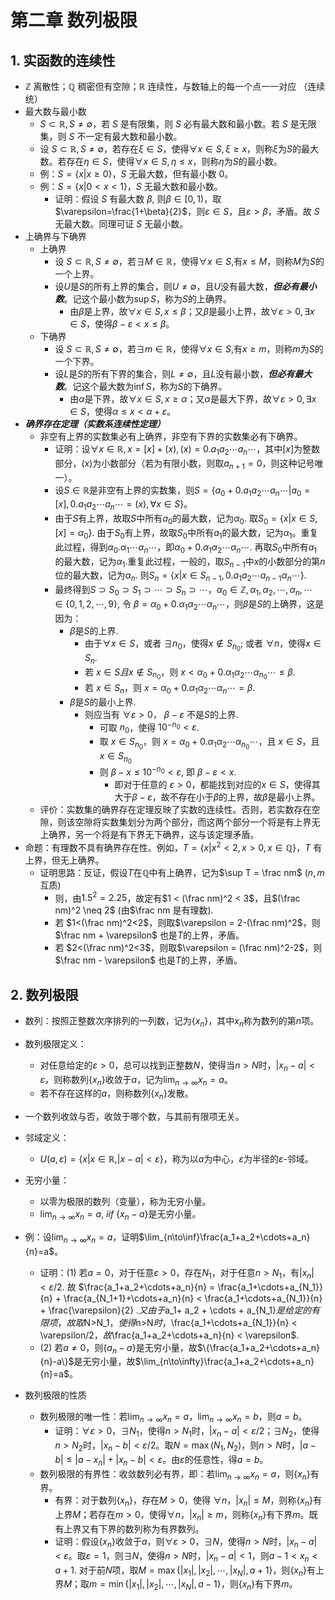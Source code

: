# 第二章 数列极限
## 1. 实函数的连续性

- $\mathbb{Z}$ 离散性；$\mathbb{Q}$ 稠密但有空隙；$\mathbb{R}$ 连续性，与数轴上的每一个点一一对应 （连续统）
- 最大数与最小数
  -   $S\subset \mathbb{R},S\neq \emptyset$，若 $S$ 是有限集，则 $S$ 必有最大数和最小数。若 $S$ 是无限集，则 $S$ 不一定有最大数和最小数。
  - 设 $S\subset \mathbb{R},S\neq \emptyset$，若存在$\xi\in S$，使得$\forall x\in S,\xi\geq x$，则称$\xi$为$S$的最大数。若存在$\eta\in S$，使得$\forall x\in S,\eta\leq x$，则称$\eta$为$S$的最小数。
  - 例：$S=\{x|x\ge 0\}$，$S$ 无最大数，但有最小数 $0$。
  - 例：$S=\{x|0<x<1\}$，$S$ 无最大数和最小数。
    - 证明：假设 $S$ 有最大数 $\beta$, 则$\beta\in[0,1)$，取$\varepsilon=\frac{1+\beta}{2}$，则$\varepsilon\in S$，且$\varepsilon>\beta$，矛盾。故 $S$ 无最大数。同理可证 $S$ 无最小数。
- 上确界与下确界
  - 上确界
    - 设 $S\subset \mathbb{R},S\neq \emptyset$，若$\exists M\in \mathbb{R}$，使得$\forall x\in S$,有$x\leq M$，则称$M$为$S$的一个上界。
    - 设$U$是$S$的所有上界的集合，则$U\neq \emptyset$，且$U$没有最大数，***但必有最小数***。记这个最小数为$\sup S$，称为$S$的上确界。
      - 由$\beta$是上界，故$\forall x\in S,x\leq \beta$；又$\beta$是最小上界，故$\forall \varepsilon>0,\exists x\in S$，使得$\beta-\varepsilon<x\leq \beta$。
  - 下确界
    - 设 $S\subset \mathbb{R},S\neq \emptyset$，若$\exists m\in \mathbb{R}$，使得$\forall x\in S$,有$x\geq m$，则称$m$为$S$的一个下界。
    - 设$L$是$S$的所有下界的集合，则$L\neq \emptyset$，且$L$没有最小数，***但必有最大数***。记这个最大数为$\inf S$，称为$S$的下确界。
      - 由$\alpha$是下界，故$\forall x\in S,x\geq \alpha$；又$\alpha$是最大下界，故$\forall \varepsilon>0,\exists x\in S$，使得$\alpha\leq x<\alpha+\varepsilon$。
- ***确界存在定理（实数系连续性定理）***
  - 非空有上界的实数集必有上确界，非空有下界的实数集必有下确界。
    - 证明：设$\forall x\in \mathbb{R}, x = [x]+(x), (x) = 0.a_1a_2\cdots a_n\cdots$，其中$[x]$为整数部分，$(x)$为小数部分（若为有限小数，则取$a_{n+1}=0$，则这种记号唯一）。
    - 设$S\in\mathbb{R}$是非空有上界的实数集，则$S = \{a_0 + 0.a_1a_2\cdots a_n\cdots|a_0=[x],0.a_1a_2\cdots a_n\cdots=(x),\forall x\in S\}$。
    - 由于$S$有上界，故取$S$中所有$a_0$的最大数，记为$\alpha_0$. 取$S_0=\{x|x\in S,[x]=\alpha_0\}$. 由于$S_0$有上界，故取$S_0$中所有$a_1$的最大数，记为$\alpha_1$。重复此过程，得到$\alpha_0.\alpha_1\cdots\alpha_n\cdots$，即$\alpha_0 + 0.\alpha_1\alpha_2\cdots\alpha_n\cdots$. 再取$S_0$中所有$a_1$的最大数，记为$\alpha_1$.重复此过程，一般的，取$S_{n-1}$中$x$的小数部分的第$n$位的最大数，记为$\alpha_n$. 则$S_n=\{x|x\in S_{n-1}, 0.a_1a_2\cdots a_{n-1}\alpha_n\cdots\}$.
    - 最终得到$S \supset S_0 \supset S_1 \supset \cdots \supset S_n \supset \cdots$，$\alpha_0 \in \mathbb{Z}, \alpha_1,\alpha_2,\cdots,\alpha_n,\cdots \in \{0,1,2,\cdots,9\}$, 令 $\beta = \alpha_0 + 0.\alpha_1\alpha_2\cdots\alpha_n\cdots$，则$\beta$是$S$的上确界，这是因为：
      - $\beta$是$S$的上界. 
        - 由于$\forall x\in S$，或者 $∃n_0$，使得$x\notin S_{n_0}$; 或者 $∀n$，使得$x\in S_n$. 
        - 若 $x\in S且x\notin S_{n_0}$，则 $x<\alpha_0 + 0.\alpha_1\alpha_2\cdots\alpha_{n_0}\cdots \le \beta$.
        - 若 $x\in S_n$，则 $x=\alpha_0 + 0.\alpha_1\alpha_2\cdots\alpha_n\cdots= \beta$.
      - $\beta$是$S$的最小上界. 
        - 则应当有 $\forall \varepsilon>0$， $\beta-\varepsilon$ 不是$S$的上界.
          - 可取 $n_0$，使得 $10^{-n_0}<\varepsilon$.
          - 取 $x\in S_{n_0}$，则 $x=\alpha_0 + 0.\alpha_1\alpha_2\cdots\alpha_{n_0}\cdots$，且 $x\in S$，且 $x\in S_{n_0}$
          - 则 $\beta-x\leq 10^{-n_0}<\varepsilon$, 即 $\beta-\varepsilon<x$.
            - 即对于任意的 $\varepsilon>0$，都能找到对应的$x\in S$，使得其大于$\beta-\varepsilon$，故不存在小于$\beta$的上界，故$\beta$是最小上界。
  - 评价：实数集的确界存在定理反映了实数的连续性。否则，若实数存在空隙，则该空隙将实数集划分为两个部分，而这两个部分一个将是有上界无上确界，另一个将是有下界无下确界，这与该定理矛盾。
- 命题：有理数不具有确界存在性。例如，$T = \{x|x^2<2,x>0,x\in \mathbb{Q}\}$，$T$ 有上界，但无上确界。
  - 证明思路：反证，假设$T$在$\mathbb{Q}$中有上确界，记为$\sup T = \frac nm$ ($n,m$ 互质)
    - 则，由$1.5^2=2.25$，故定有$1 < (\frac nm)^2 < 3$，且$(\frac nm)^2 \neq 2$ (由$\frac nm 是有理数).
    - 若 $1<(\frac nm)^2<2$，则取$\varepsilon = 2-(\frac nm)^2$，则$\frac nm + \varepsilon$ 也是$T$的上界，矛盾。
    - 若 $2<(\frac nm)^2<3$，则取$\varepsilon = (\frac nm)^2-2$，则$\frac nm - \varepsilon$ 也是$T$的上界，矛盾。

## 2. 数列极限

- 数列：按照正整数次序排列的一列数，记为$\{x_n\}$，其中$x_n$称为数列的第$n$项。
- 数列极限定义：
  - 对任意给定的$\varepsilon>0$，总可以找到正整数$N$，使得当$n>N$时，$|x_n-a|<\varepsilon$，则称数列$\{x_n\}$收敛于$a$，记为$\lim_{n\to\infty}x_n=a$。
  - 若不存在这样的$a$，则称数列$\{x_n\}$发散。 
- 一个数列收敛与否，收敛于哪个数，与其前有限项无关。
- 邻域定义：
  - $U(a,\varepsilon) = \{x|x\in \mathbb{R},|x-a|<\varepsilon\}$，称为以$a$为中心，$\varepsilon$为半径的$\varepsilon$-邻域。
- 无穷小量：
  - 以零为极限的数列（变量），称为无穷小量。
  - $\lim_{n\to\infty}x_n=a$, *iif*  $\{x_n-a\}$是无穷小量。
- 例：设$\lim_{n\to\infty}x_n=a$，证明$\lim_{n\to\inf}\frac{a_1+a_2+\cdots+a_n}{n}=a$。
  - 证明：(1) 若$a=0$，对于任意$\varepsilon>0$，存在$N_1$，对于任意$n>N_1$，有$|x_n|<\varepsilon/2$. 故 $\frac{a_1+a_2+\cdots+a_n}{n} = \frac{a_1+\cdots+a_{N_1}}{n} + \frac{a_{N_1+1}+\cdots+a_n}{n} < \frac{a_1+\cdots+a_{N_1}}{n} + \frac{\varepsilon}{2} $. 又由于$a_1+ a_2 + \cdots + a_{N_1}$是给定的有限项，故取$N>N_1$，使得$n>N$时，$\frac{a_1+\cdots+a_{N_1}}{n} < \varepsilon/2$，故$\frac{a_1+a_2+\cdots+a_n}{n} < \varepsilon$.
  - (2) 若$a\neq 0$，则$\{a_n-a\}$是无穷小量，故$\{\frac{a_1+a_2+\cdots+a_n}{n}-a\}$是无穷小量，故$\lim_{n\to\infty}\frac{a_1+a_2+\cdots+a_n}{n}=a$。

- 数列极限的性质
  - 数列极限的唯一性：若$\lim_{n\to\infty}x_n=a$，$\lim_{n\to\infty}x_n=b$，则$a=b$。
    - 证明：$\forall \varepsilon>0$，$\exists N_1$，使得$n>N_1$时，$|x_n-a|<\varepsilon/2$；$\exists N_2$，使得$n>N_2$时，$|x_n-b|<\varepsilon/2$。取$N=\max(N_1,N_2)$，则$n>N$时，$|a-b|\leq |a-x_n|+|x_n-b|<\varepsilon$。由$\varepsilon$的任意性，得$a=b$。
  - 数列极限的有界性：收敛数列必有界，即：若$\lim_{n\to\infty}x_n=a$，则$\{x_n\}$有界。
    - 有界：对于数列$\{x_n\}$，存在$M>0$，使得 $\forall n$，$|x_n|\leq M$，则称$\{ x_n \}$有上界$M$；若存在$m>0$，使得$\forall n$，$|x_n|\geq m$，则称$\{ x_n \}$有下界$m$。既有上界又有下界的数列称为有界数列。
    - 证明：假设$\{x_n\}$收敛于$a$，则$\forall \varepsilon>0$，$\exists N$，使得$n>N$时，$|x_n-a|<\varepsilon$。取$\varepsilon=1$，则$\exists N$，使得$n>N$时，$|x_n-a|<1$，则$a-1<x_n<a+1$. 对于前$N$项，取$M=\max\{|x_1|,|x_2|,\cdots,|x_N|,a+1\}$，则$\{x_n\}$有上界$M$；取$m=\min\{|x_1|,|x_2|,\cdots,|x_N|,a-1\}$，则$\{x_n\}$有下界$m$。